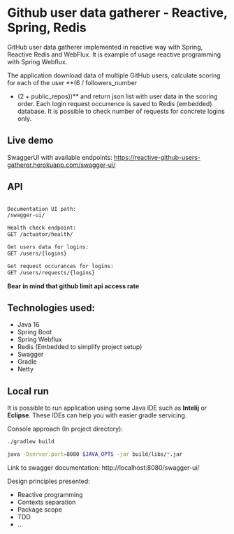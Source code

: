 # Github user data gatherer - Reactive, Spring, Redis

GitHub user data gatherer implemented in reactive way with Spring, Reactive Redis and WebFlux. It is example of usage
reactive programming with Spring Webflux.

The application download data of multiple GitHub users, calculate scoring for each of the user **(6 / followers_number
* (2 + public_repos))** and return json list with user data in the scoring order. Each login request occurrence is saved
to Redis (embedded) database. It is possible to check number of requests for concrete logins only.

## Live demo

SwaggerUI with available endpoints: https://reactive-github-users-gatherer.herokuapp.com/swagger-ui/

## API

```bash

Documentation UI path: 
/swagger-ui/

Health check endpoint:
GET /actuator/health/

Get users data for logins:
GET /users/{logins}

Get request occurances for logins:
GET /users/requests/{logins}

```


**Bear in mind that github limit api access rate**

## Technologies used:

- Java 16
- Spring Boot
- Spring Webflux
- Redis (Embedded to simplify project setup)
- Swagger
- Gradle
- Netty

## Local run

It is possible to run application using some Java IDE such as **Intelij** or **Eclipse**. These IDEs can help you with
easier gradle servicing.

Console approach (In project directory):

```bash
./gradlew build 

java -Dserver.port=8080 $JAVA_OPTS -jar build/libs/*.jar
```


Link to swagger documentation: http://localhost:8080/swagger-ui/


Design principles presented:

- Reactive programming
- Contexts separation
- Package scope
- TDD
- ...


